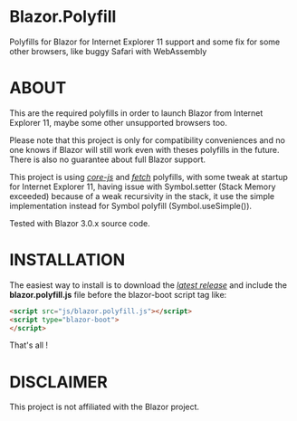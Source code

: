 # Blazor.Polyfill
Polyfills for Blazor for Internet Explorer 11 support and some fix for some other browsers, like buggy Safari with WebAssembly

# ABOUT

This are the required polyfills in order to launch Blazor from Internet Explorer 11, maybe some other unsupported browsers too.

Please note that this project is only for compatibility conveniences and no one knows if Blazor will still work even with theses polyfills in the future. There is also no guarantee about full Blazor support.

This project is using [*core-js*](https://github.com/zloirock/core-js) and [*fetch*](https://github.com/github/fetch) polyfills, with some tweak at startup for Internet Explorer 11, having issue with Symbol.setter (Stack Memory exceeded) because of a weak recursivity in the stack, it use the simple implementation instead for Symbol polyfill (Symbol.useSimple()).

Tested with Blazor 3.0.x source code.

# INSTALLATION

The easiest way to install is to download the [*latest release*](https://github.com/Daddoon/Blazor.Polyfill/releases) and include the **blazor.polyfill.js** file before the blazor-boot script tag like:

```html
<script src="js/blazor.polyfill.js"></script>
<script type="blazor-boot">
</script>
```

That's all !

# DISCLAIMER

This project is not affiliated with the Blazor project.
